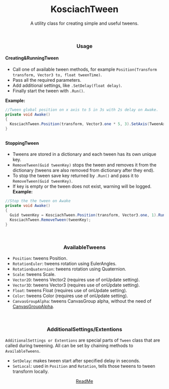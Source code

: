 <h1 align="center">KosciachTween</h1>
<p align="center">
  A utility class for creating simple and useful tweens.
</p>

<br>
<h3 align="center">Usage</h3>
<p align="center">

  #### Creating&RunningTween
  - Call one of available tween methods, for example `Position(Transform transform, Vector3 to, float tweenTime)`.
  - Pass all the required parameters.
  - Add additional settings, like `.SetDelay(float delay)`.
  - Finally start the tween with `.Run()`.<br>

  **Example:**
  ```csharp
  //Tween global position on x axis to 5 in 3s with 2s delay on Awake.
  private void Awake()
  {
    KosciachTween.Position(transform, Vector3.one * 5, 3).SetAxis(TweenAxis.X).SetDelay(2).Run();
  }
  ```

##
  #### StoppingTween
  - Tweens are stored in a dictionary and each tween has its own unique key.
  - `RemoveTween(Guid tweenKey)` stops the tween and removes it from the dictionary (tweens are also removed from dictionary after they end).
  - To stop the tween save key returned by `.Run()` and pass it to `RemoveTween(Guid tweenKey)`.
  - If key is empty or the tween does not exist, warning will be logged.<br>
  **Example:**
  ```csharp
  //Stop the the tween on Awake
  private void Awake()
  {
    Guid tweenKey = KosciachTween.Position(transform, Vector3.one, 1).Run();
    KosciachTween.RemoveTween(tweenKey);
  }
  ```

</p>

<br>
<h3 align="center">AvailableTweens</h3>
<p align="center">

  - `Position`: tweens Position.
  - `RotationEuler`: tweens rotation using EulerAngles.
  - `RotationQuaternion`: tweens rotation using Quaternion.
  - `Scale`: tweens Scale.
  - `Vector2D`: tweens Vector2 (requires use of onUpdate setting).
  - `Vector3D`: tweens Vector3 (requires use of onUpdate setting).
  - `Float`: tweens Float (requires use of onUpdate setting).
  - `Color`: tweens Color (requires use of onUpdate setting).
  - `CanvasGroupAlpha`: tweens CanvasGroup alpha, without the need of <a href="CanvasGroupController.md">CanvasGroupAlpha</a>.
</p>

<br>
<h3 align="center">AdditionalSettings/Extentions</h3>
<p align="center">

  `AdditionalSettings or Extentions` are special parts of `Tween` class that are called during tweening.
  All can be set by chaining methods to `AvailableTweens`.

  - `SetDelay`: makes tween start after specified delay in seconds.
  - `SetLocal`: used in `Position` and `Rotation`, tells those tweens to tween transform locally.
  
</p>

<p align="center">
  <a href="README.md">ReadMe</a>
</p>
